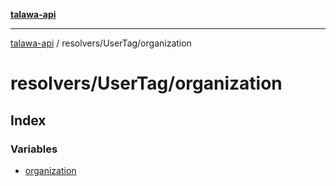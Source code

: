 [**talawa-api**](../../../README.md)

***

[talawa-api](../../../modules.md) / resolvers/UserTag/organization

# resolvers/UserTag/organization

## Index

### Variables

- [organization](variables/organization.md)
